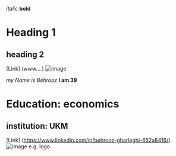 *italic*
**bold**
# Heading 1
## heading 2
[Link] (www....)
![image](www....)

*my Name is Behrooz*
**I am 39**
# Education: economics
## institution: UKM 
[Link] (https://www.linkedin.com/in/behrooz-gharleghi-652a8416/)
![image e.g. logo](https://www.linkedin.com/in/behrooz-gharleghi-652a8416/)
